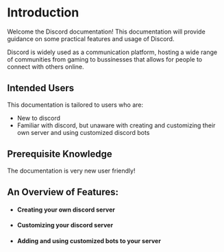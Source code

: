 # Introduction
Welcome the Discord documentation! This documentation will provide guidance on some practical features and usage of Discord. 

Discord is widely used as a communication platform, hosting a wide range of communities from gaming to bussinesses that allows for people to connect with others online.

## Intended Users

This documentation is tailored to users who are:

* New to discord
* Familiar with discord, but unaware with creating and customizing  their own server and using customized discord bots

## Prerequisite Knowledge
The documentation is very new user friendly!

## An Overview of Features:
* #### Creating your own discord server
* #### Customizing your discord server
* #### Adding and using customized bots to your server